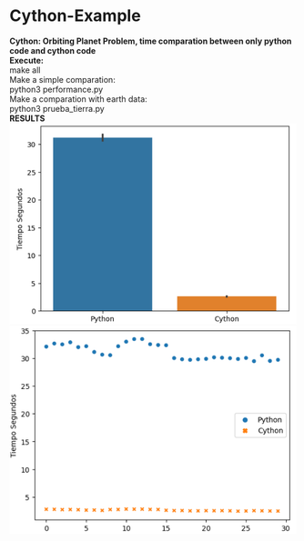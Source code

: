 # Cython-Example
<b>Cython: Orbiting Planet Problem, time comparation between only python code and cython code</b>
<br><b>Execute:</b><br>
make all <br>
Make a simple comparation: <br>
python3 performance.py
<br>
Make a comparation with earth data:<br>
python3 prueba_tierra.py
<br>
<b>RESULTS
![img](https://github.com/juliancape/Cython-Example/blob/main/resultados_prueba_tierra/barplot.PNG)
![img](https://github.com/juliancape/Cython-Example/blob/main/resultados_prueba_tierra/scatter.PNG)
